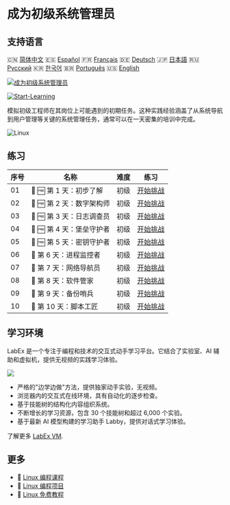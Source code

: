 # 成为初级系统管理员

## 支持语言

🇨🇳 [简体中文](README_zh.md) 🇪🇸 [Español](README_es.md) 🇫🇷 [Français](README_fr.md) 🇩🇪 [Deutsch](README_de.md) 🇯🇵 [日本語](README_ja.md) 🇷🇺 [Русский](README_ru.md) 🇰🇷 [한국어](README_ko.md) 🇧🇷 [Português](README_pt.md) 🇺🇸 [English](README.md) 

[![成为初级系统管理员](https://cover-creator.labex.io/become-a-junior-system-administrator.png?lang=zh)](https://labex.io/zh/courses/become-a-junior-system-administrator)

[![Start-Learning](https://img.shields.io/badge/Start-Learning-whitesmoke?style=for-the-badge)](https://labex.io/zh/courses/become-a-junior-system-administrator)

模拟初级工程师在其岗位上可能遇到的初期任务。这种实践经验涵盖了从系统导航到用户管理等关键的系统管理任务，通常可以在一天密集的培训中完成。

![Linux](https://img.shields.io/badge/Linux-whitesmoke?style=for-the-badge&logo=linux)


## 练习

|   序号 | 名称                      | 难度   | 练习                                                                                                           |
|--------|---------------------------|--------|----------------------------------------------------------------------------------------------------------------|
|     01 | 🎯 🆓 第 1 天：初步了解   | 初级   | <a target='_blank' href='https://labex.io/zh/tutorials/linux-day-1-the-lay-of-the-land-596200'>开始挑战</a>    |
|     02 | 🎯 🆓 第 2 天：数字架构师 | 初级   | <a target='_blank' href='https://labex.io/zh/tutorials/linux-day-2-the-digital-architect-596201'>开始挑战</a>  |
|     03 | 🎯 🆓 第 3 天：日志调查员 | 初级   | <a target='_blank' href='https://labex.io/zh/tutorials/linux-day-3-the-log-investigator-596202'>开始挑战</a>   |
|     04 | 🎯 🆓 第 4 天：堡垒守护者 | 初级   | <a target='_blank' href='https://labex.io/zh/tutorials/linux-day-4-the-fortress-guardian-596203'>开始挑战</a>  |
|     05 | 🎯 🆓 第 5 天：密钥守护者 | 初级   | <a target='_blank' href='https://labex.io/zh/tutorials/linux-day-5-the-keeper-of-the-keys-596204'>开始挑战</a> |
|     06 | 🎯  第 6 天：进程监控者   | 初级   | <a target='_blank' href='https://labex.io/zh/labs/linux-day-6-the-process-overseer-596618'>开始挑战</a>        |
|     07 | 🎯  第 7 天：网络导航员   | 初级   | <a target='_blank' href='https://labex.io/zh/labs/linux-day-7-the-network-navigator-596619'>开始挑战</a>       |
|     08 | 🎯  第 8 天：软件管家     | 初级   | <a target='_blank' href='https://labex.io/zh/labs/linux-day-8-the-software-steward-596620'>开始挑战</a>        |
|     09 | 🎯  第 9 天：备份哨兵     | 初级   | <a target='_blank' href='https://labex.io/zh/labs/linux-day-9-the-backup-sentinel-596621'>开始挑战</a>         |
|     10 | 🎯  第 10 天：脚本工匠    | 初级   | <a target='_blank' href='https://labex.io/zh/labs/linux-day-10-the-script-artisan-596613'>开始挑战</a>         |

## 学习环境

LabEx 是一个专注于编程和技术的交互式动手学习平台。它结合了实验室、AI 辅助和虚拟机，提供无视频的实践学习体验。

![](https://tutorial-screenshot.getvm.io/images/vm-1725247253.png)

- 严格的"边学边做"方法，提供独家动手实验，无视频。
- 浏览器内的交互式在线环境，具有自动化的逐步检查。
- 基于技能树的结构化内容组织系统。
- 不断增长的学习资源，包含 30 个技能树和超过 6,000 个实验。
- 基于最新 AI 模型构建的学习助手 Labby，提供对话式学习体验。

了解更多 [LabEx VM](https://support.labex.io/using-labex/virtual-machine).

## 更多

- 🔗 [Linux 编程课程](https://github.com/labex-labs/awesome-programming-courses)
- 🔗 [Linux 编程项目](https://github.com/labex-labs/awesome-programming-projects)
- 🔗 [Linux 免费教程](https://github.com/labex-labs/linux-free-tutorials)

